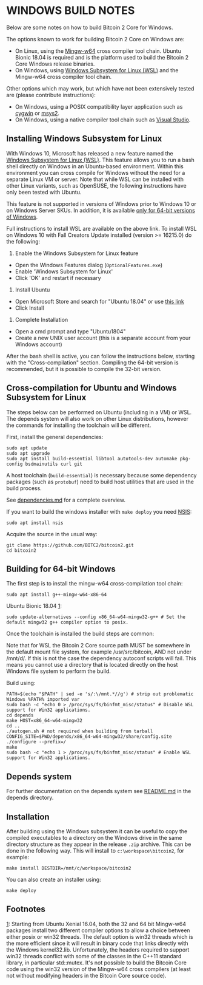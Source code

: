 # WINDOWS BUILD NOTES

Below are some notes on how to build Bitcoin 2 Core for Windows.

The options known to work for building Bitcoin 2 Core on Windows are:

- On Linux, using the [Mingw-w64](https://mingw-w64.org/doku.php) cross compiler tool chain. Ubuntu Bionic 18.04 is required and is the platform used to build the Bitcoin 2 Core Windows release binaries.
- On Windows, using [Windows Subsystem for Linux (WSL)](https://msdn.microsoft.com/commandline/wsl/about) and the Mingw-w64 cross compiler tool chain.

Other options which may work, but which have not been extensively tested are (please contribute instructions):

- On Windows, using a POSIX compatibility layer application such as [cygwin](http://www.cygwin.com/) or [msys2](http://www.msys2.org/).
- On Windows, using a native compiler tool chain such as [Visual Studio](https://www.visualstudio.com/).

## Installing Windows Subsystem for Linux

With Windows 10, Microsoft has released a new feature named the [Windows Subsystem for Linux (WSL)](https://msdn.microsoft.com/commandline/wsl/about). This feature allows you to run a bash shell directly on Windows in an Ubuntu-based environment. Within this environment you can cross compile for Windows without the need for a separate Linux VM or server. Note that while WSL can be installed with other Linux variants, such as OpenSUSE, the following instructions have only been tested with Ubuntu.

This feature is not supported in versions of Windows prior to Windows 10 or on Windows Server SKUs. In addition, it is available [only for 64-bit versions of Windows](https://msdn.microsoft.com/en-us/commandline/wsl/install_guide).

Full instructions to install WSL are available on the above link. To install WSL on Windows 10 with Fall Creators Update installed (version >= 16215.0) do the following:

1. Enable the Windows Subsystem for Linux feature
- Open the Windows Features dialog (`OptionalFeatures.exe`)
- Enable 'Windows Subsystem for Linux'
- Click 'OK' and restart if necessary
1. Install Ubuntu
- Open Microsoft Store and search for "Ubuntu 18.04" or use [this link](https://www.microsoft.com/store/productId/9N9TNGVNDL3Q)
- Click Install
1. Complete Installation
- Open a cmd prompt and type "Ubuntu1804"
- Create a new UNIX user account (this is a separate account from your Windows account)

After the bash shell is active, you can follow the instructions below, starting with the "Cross-compilation" section. Compiling the 64-bit version is recommended, but it is possible to compile the 32-bit version.

## Cross-compilation for Ubuntu and Windows Subsystem for Linux

The steps below can be performed on Ubuntu (including in a VM) or WSL. The depends system will also work on other Linux distributions, however the commands for installing the toolchain will be different.

First, install the general dependencies:

```
sudo apt update
sudo apt upgrade
sudo apt install build-essential libtool autotools-dev automake pkg-config bsdmainutils curl git
```

A host toolchain (`build-essential`) is necessary because some dependency packages (such as `protobuf`) need to build host utilities that are used in the build process.

See [dependencies.md](https://github.com/bitcoin/bitcoin/blob/master/doc/dependencies.md) for a complete overview.

If you want to build the windows installer with `make deploy` you need [NSIS](https://nsis.sourceforge.io/Main_Page):

```
sudo apt install nsis
```

Acquire the source in the usual way:

```
git clone https://github.com/BITC2/bitcoin2.git
cd bitcoin2
```

## Building for 64-bit Windows

The first step is to install the mingw-w64 cross-compilation tool chain:

```
sudo apt install g++-mingw-w64-x86-64
```

Ubuntu Bionic 18.04 [1](https://github.com/bitcoin/bitcoin/blob/master/doc/build-windows.md#footnote1):

```
sudo update-alternatives --config x86_64-w64-mingw32-g++ # Set the default mingw32 g++ compiler option to posix.
```

Once the toolchain is installed the build steps are common:

Note that for WSL the Bitcoin 2 Core source path MUST be somewhere in the default mount file system, for example /usr/src/bitcoin, AND not under /mnt/d/. If this is not the case the dependency autoconf scripts will fail. This means you cannot use a directory that is located directly on the host Windows file system to perform the build.

Build using:

```
PATH=$(echo "$PATH" | sed -e 's/:\/mnt.*//g') # strip out problematic Windows %PATH% imported var
sudo bash -c "echo 0 > /proc/sys/fs/binfmt_misc/status" # Disable WSL support for Win32 applications.
cd depends
make HOST=x86_64-w64-mingw32
cd ..
./autogen.sh # not required when building from tarball
CONFIG_SITE=$PWD/depends/x86_64-w64-mingw32/share/config.site ./configure --prefix=/
make
sudo bash -c "echo 1 > /proc/sys/fs/binfmt_misc/status" # Enable WSL support for Win32 applications.
```

## Depends system

For further documentation on the depends system see [README.md](https://github.com/bitcoin/bitcoin/blob/master/depends/README.md) in the depends directory.

## Installation

After building using the Windows subsystem it can be useful to copy the compiled executables to a directory on the Windows drive in the same directory structure as they appear in the release `.zip` archive. This can be done in the following way. This will install to `c:\workspace\bitcoin2`, for example:

```
make install DESTDIR=/mnt/c/workspace/bitcoin2
```

You can also create an installer using:

```
make deploy
```

## Footnotes

[1](): Starting from Ubuntu Xenial 16.04, both the 32 and 64 bit Mingw-w64 packages install two different compiler options to allow a choice between either posix or win32 threads. The default option is win32 threads which is the more efficient since it will result in binary code that links directly with the Windows kernel32.lib. Unfortunately, the headers required to support win32 threads conflict with some of the classes in the C++11 standard library, in particular std::mutex. It's not possible to build the Bitcoin Core code using the win32 version of the Mingw-w64 cross compilers (at least not without modifying headers in the Bitcoin Core source code).